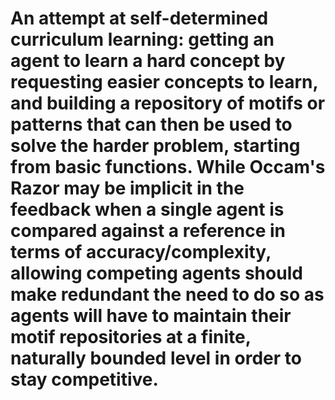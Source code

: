 
# An attempt at self-determined curriculum learning: getting an agent to learn a hard concept by requesting easier concepts to learn, and building a repository of motifs or patterns that can then be used to solve the harder problem, starting from basic functions. While Occam's Razor may be implicit in the feedback when a single agent is compared against a reference in terms of accuracy/complexity, allowing competing agents should make redundant the need to do so as agents will have to maintain their motif repositories at a finite, naturally bounded level in order to stay competitive.

<!-- 

## Round:

A single interaction cycle where agents receive data (generated from a fixed distribution using a specific seed), build/modify their function graph, classify the data, and receive rewards.
## Episode:

A series of rounds that use data generated from the same distribution and seed. At the end of an episode, performance is evaluated, and the environment can adjust internal parameters.

## Experiment:
A collection of episodes. In some experiments, the data distribution remains constant between episodes; in others, it varies between episodes to test robustness or adaptability.

# Reinforcement Learning Strategies

---

## Multi-Armed Bandit
In a multi-armed bandit problem, an agent repeatedly selects one of several possible actions (or “arms”) to maximize its expected reward. There are no state transitions here—the focus is solely on balancing exploration (trying different arms) with exploitation (choosing the arm with the highest expected reward).

---

## Contextual Bandit
A contextual bandit extends the multi-armed bandit by incorporating context (or state) information. The agent observes the context and selects an action that maximizes the expected reward given that context. Although context is used, the decision is still made without considering long-term state transitions, that is, future states are not considered.

---

## Q-Learning
In Q-Learning, we are interested in the expectation of reward for state–action pairs; this allows planning into the future - as a policy maps each state-action pair to an expected reward, we can choose to follow a policy that maximizes reward expectation.

We update it with the following formula:

$$
Q(s,a) \leftarrow Q(s,a) + \alpha \Bigl[\, r + \gamma \max_{a'} Q(s',a') - Q(s,a)\Bigr]
$$

Here’s what happens:
- **Reward Term:** The immediate reward $ r $ is observed.
- **Future Expectation:** We add the discounted maximum expected reward from the next state, $ \gamma \max_{a'} Q(s',a') $.
- **Baseline Correction:** We subtract the current expectation $ Q(s,a) $ to measure the difference (or error) between the current belief and the new information.
- **Update:** We adjust $ Q(s,a) $ by a fraction $ \alpha $ of that difference.

This update is off-policy because it uses the maximum over future actions—i.e., it assumes the agent will act optimally in the future, regardless of the current (possibly exploratory) policy.

---

## SARSA (State-Action-Reward-State-Action)
In SARSA, we also estimate the expectation of reward for state–action pairs, but the update is based on the action actually taken in the next state. The update rule is:

$$
Q(s,a) \leftarrow Q(s,a) + \alpha \Bigl[\, r + \gamma Q(s',a') - Q(s,a)\Bigr]
$$

Key points:
- **Actual Action:** $ a' $ is the action chosen by the current policy.
- **Baseline Correction:** Again, we subtract $ Q(s,a) $ as a baseline.
- **On-Policy Update:** This update uses the expectation of the reward according to the current policy, making SARSA an on-policy algorithm.

---

## Monte Carlo Methods
Monte Carlo methods learn the expectation of reward by averaging the total rewards (returns) received over complete episodes. 

Instead of updating Q-values in the table at each step, they wait until an episode finishes and then use the observed return as an unbiased estimate of the expected reward.

In Monte Carlo methods, after an episode finishes, we "backtrack" through the episode to update Q-values. For each state–action pair $(s_t,a_t)$ encountered at time $t$, we compute the return as a discounted series of rewards from there onwards:

$$
G_t = r_t + \gamma r_{t+1} + \gamma^2 r_{t+2} + \dots + \gamma^{T-t} r_T
$$

Then, we update the Q-value using return from time $t$, $G_t$:

$$
Q(s_t,a_t) \leftarrow Q(s_t,a_t) + \alpha \Bigl[ G_t - Q(s_t,a_t) \Bigr]
$$

This update rule adjusts the expectation of reward for $(s_t,a_t)$ by moving it toward the return $G_t$ from the present episode, using the difference as the error term.


---

## Policy Gradient Methods
Policy gradient methods directly adjust the parameters of the policy to maximize the expected reward. Rather than estimating a value for each state–action pair, these methods compute the gradient of the expected return with respect to the policy parameters and update the policy in the direction that increases that expectation.

---

## Actor-Critic Methods
Actor-Critic methods combine the benefits of value-based and policy-based approaches:
- **Actor:** Directly updates the policy.
- **Critic:** Estimates the expected reward (or advantage) to serve as a baseline, reducing the variance in the policy gradient updates.
This dual structure helps improve the learning process.

---

## Deep Q-Networks (DQN)
DQN extends Q-Learning by using deep neural networks to approximate the Q-value function. This allows the agent to handle high-dimensional state spaces. The update rule remains the same as in Q-Learning, but the Q-values are now produced by a neural network, which learns to estimate the expected reward over time.

---

## Proximal Policy Optimization (PPO)
PPO is a policy gradient method that maximizes the expected reward while ensuring that the policy updates do not change the policy too much. It uses a surrogate objective function with a clipping mechanism to maintain stability during training.

---

## Asynchronous Advantage Actor-Critic (A3C)
A3C runs multiple agents in parallel, each with its own copy of the environment. It uses an actor-critic structure, where the critic estimates the advantage (the extra reward over the expected reward) to guide the actor's updates. This parallelism helps stabilize and speed up learning in complex environments.

---

## Self-Play
In self-play, an agent learns by competing against copies of itself. By continuously playing against increasingly strong versions of itself, the agent improves its strategy to maximize the expected reward. This method has been especially effective in competitive games like chess or Go.

---









# Algorithm for Building a Function Graph with Gradual Complexity Increase and Adaptive Node Manipulation

## Initialization

1. Create an empty graph  *G*  with an input node  *I<sub>in</sub>*  and an output node  *O<sub>out</sub>*.
2. Initialize the component basket  *C*  with only the sigmoid node  σ.
3. Set the initial maximum number of components to  *K* = 1.
4. Set the maximum allowed value for  *K*  to  *K<sub>max</sub>*.

## Graph Construction and Evaluation

1. **Iteration:** While  *K* ≤ *K<sub>max</sub>*:
    - **Add Components:**
        - For  *i* = 1 to  *K*:
            - **Select Component:** Select a component  *c<sub>i</sub>*  from the basket  *C*.
            - **Select Subset:** Select a subset  *S*  of existing nodes in  *G*  to connect  *c<sub>i</sub>* to.
                - Initially,  *S*  can only be {*I<sub>in</sub>*}.
                - In subsequent iterations,  *S*  can be any subset of existing nodes, including  *I<sub>in</sub>*.
            - **Add and Connect:** Add  *c<sub>i</sub>*  to  *G*  and connect it to the nodes in  *S*, ensuring shape compatibility using adapter creation, padding, or input subset selection/multiple copies.
    - **Connect to Output:** Select a subset  *O*  of nodes in  *G*  (excluding  *I<sub>in</sub>*) and connect them to the output node  *O<sub>out</sub>*.
    - **Build Neural Network:** Build a neural network  *N*  from the graph  *G*, where each node represents a neural network component (e.g.,  σ).
    - **Train and Test:** Train  *N*  on the training data and evaluate its performance  *P*  on the test data.
    - **Feedback:** Based on  *P*, decide whether to:
        - **Increase Complexity:** Increase  *K*  by 1 (if  *K* < *K<sub>max</sub>*) and add more components using **Add Node**.
        - **Decrease Complexity:** Delete an existing component from  *G*  using **Delete Node**.
        - **Modify Connections:** Change the subset  *O*  of nodes connected to  *O<sub>out</sub>*  using **Change Output Connections**.
        - **Modify Components:** Replace an existing component in  *G*  with a different one from  *C*.
2. **Select Best:** Select the graph  *G*  with the best performance  *P*  among all graphs evaluated.

## Compression and Basket Update

1. **Compression:** If  *P*  of the selected graph meets the desired criteria:
    - Compress  *G*  into a reusable neural network module  *M*.
    - Add  *M*  to the component basket  *C*.
2. **Basket Management:** If the size of  *C*  exceeds a predefined limit, remove the least used or least performing components to maintain a manageable compositional space.

## Observation of Emergent Structure

1. Analyze the structure of the final graph  *G*  to determine if it resembles a layered neural network, even though the search process did not explicitly enforce this constraint.

## Node Manipulation Functions

- **Add Node (*c*,  *S*):** Adds a new component  *c*  from  *C*  to  *G*, connecting it to the nodes in subset  *S*.
- **Delete Node (*c*):** Removes an existing component  *c*  from  *G*, adjusting connections as needed.
- **Change Output Connections (*O*):** Updates the subset  *O*  of nodes connected to the output node  *O<sub>out</sub>*.



















# Draft Algorithm for Building a Function Graph with MCTS, Sigmoid Nodes, and Compression

## Initialization

1. Create an empty graph  *G*.
2. Add a single sigmoid node  *s*  to  *G*  and connect it to the input.
3. Initialize the MCTS tree with  *G*  as the root node.
4. Initialize the component basket  *C*  with only the sigmoid node.

## MCTS Iteration

1. **Selection:** Starting from the root node, traverse the tree using the UCB1 selection policy until a leaf node  *L*  is reached.
2. **Expansion:** If  *L*  is not a terminal node (graph size limit not reached, performance not satisfactory), expand it by adding a new child node for each possible action:
    - Add a new node  *n*  from the basket  *C*  to the graph.
    - Connect  *n*  to existing nodes in the graph (including the input) or subsets of nodes, ensuring shape compatibility using adapter creation, padding, or input subset selection/multiple copies.
3. **Simulation:** For each new child node, simulate a rollout by randomly adding nodes from  *C*  and connections until a terminal state is reached. Evaluate the performance of the resulting graph and assign a reward.
4. **Backpropagation:** Backpropagate the reward up the tree, updating the visit counts and average rewards of the visited nodes.
5. **Repeat:** Repeat steps 1-4 for a fixed number of iterations or until a satisfactory graph is found.

## Termination and Compression

1. Select the child node of the root with the highest visit count as the best action.
2. Apply the corresponding action to the current graph.
3. **Compression:** If the performance of the resulting graph meets the desired criteria:
    - Compress the graph into a reusable neural network module  *M*.
    - Add  *M*  to the component basket  *C*.
4. **Termination:** If the performance meets the desired criteria or a maximum number of iterations is reached, terminate the algorithm and return the best graph found.
5. Otherwise, continue with the MCTS iteration.

## Observation of Emergent Structure

1. Analyze the structure of the final graph to determine if it resembles a layered neural network, even though the search process did not explicitly enforce this constraint.

## Notes

- The constraint on graph size can be defined based on the input and output shapes and the complexity of the task.
- The reward function should encourage the creation of graphs that achieve good performance on the task.
- The UCB1 selection policy balances exploration and exploitation to efficiently search the space of possible graph structures.
- The simulation phase can be optimized by using heuristics or domain knowledge to guide the random node additions and connections.
- The analysis of the emergent structure can involve visualizing the graph, calculating metrics related to layering (e.g., number of layers, connectivity patterns), and comparing the graph to known neural network architectures.
- Compression of successful architectures into reusable modules allows for the reuse of learned structures and potentially accelerates the search process in later iterations.









# Algorithm for Building a Function Graph with MCTS, Sigmoid Nodes, and Compression

## Initialization

1. Create an empty graph `G`.
2. Add a single sigmoid node `s` to `G` and connect it to the input.
3. Initialize the MCTS tree with `G` as the root node.
4. Initialize the component basket `C` with only the sigmoid node.

## MCTS Iteration

1. **Selection:** Starting from the root node, traverse the tree using the UCB1 selection policy until a leaf node `L` is reached.
2. **Expansion:** If `L` is not a terminal node (graph size limit not reached, performance not satisfactory), expand it by adding a new child node for each possible action:
    - Add a new node `n` from the basket `C` to the graph.
    - Connect `n` to existing nodes in the graph (including the input) or subsets of nodes, ensuring shape compatibility using adapter creation, padding, or input subset selection/multiple copies.
3. **Simulation:** For each new child node, simulate a rollout by randomly adding nodes from `C` and connections until a terminal state is reached. Evaluate the performance of the resulting graph and assign a reward.
4. **Backpropagation:** Backpropagate the reward up the tree, updating the visit counts and average rewards of the visited nodes.
5. **Repeat:** Repeat steps 1-4 for a fixed number of iterations or until a satisfactory graph is found.

## Termination and Compression

1. Select the child node of the root with the highest visit count as the best action.
2. Apply the corresponding action to the current graph.
3. **Compression:** If the performance of the resulting graph meets the desired criteria:
    - Compress the graph into a reusable neural network module `M`.
    - Add `M` to the component basket `C`.
4. **Termination:** If the performance meets the desired criteria or a maximum number of iterations is reached, terminate the algorithm and return the best graph found.
5. Otherwise, continue with the MCTS iteration.

## Observation of Emergent Structure

1. Analyze the structure of the final graph to determine if it resembles a layered neural network, even though the search process did not explicitly enforce this constraint.

## Notes

- The constraint on graph size can be defined based on the input and output shapes and the complexity of the task.
- The reward function should encourage the creation of graphs that achieve good performance on the task.
- The UCB1 selection policy balances exploration and exploitation to efficiently search the space of possible graph structures.
- The simulation phase can be optimized by using heuristics or domain knowledge to guide the random node additions and connections.
- The analysis of the emergent structure can involve visualizing the graph, calculating metrics related to layering (e.g., number of layers, connectivity patterns), and comparing the graph to known neural network architectures.
- Compression of successful architectures into reusable modules allows for the reuse of learned structures and potentially accelerates the search process in later iterations.










# MCTS-based Predictor Building: Avoiding Shape Mismatches

## Environment

- **Input:** A set of input features denoted by $X = \{x_1, x_2, ..., x_n\}$, where $x_i$ represents the $i$-th input feature.
- **Output:** A target variable denoted by $Y$.
- **Component Basket:** A set of reusable components (e.g., ReLU, Sigmoid) denoted by $C = \{c_1, c_2, ..., c_m\}$, where $c_j$ represents the $j$-th component.
- **Baseline Model:** A pre-trained model with satisfactory performance on the dataset, used as a target for the Agents.

## Agent Actions

Agents can perform the following actions to modify their predictor graph:

1. **Add Node:**
    - Select a component $c_j$ from the basket $C$.
    - Connect the component to existing nodes in the graph, ensuring shape compatibility using the following strategies:
        - **Adapter Creation:** If the output shape of the source node $s$ does not match the input shape of the target component $c_j$, create an adapter $a$ that transforms the output of $s$ to match the input shape of $c_j$. The adapter is a trainable layer that learns the necessary transformation.
        - **Component Selection:** If a component $c_k$ in the basket $C$ has an output shape that matches the input shape of $c_j$, select $c_k$ as the source node instead of creating an adapter.
        - **Input Padding:** If the input shape of $c_j$ is larger than the output shape of the source node $s$, pad the output of $s$ with zeros or duplicate inputs from other nodes until the input shape of $c_j$ is satisfied. This can be represented as $s' = pad(s, shape(c_j))$, where $s'$ is the padded output of $s$.
        - **Input Subset Selection/Multiple Copies:** If the input shape of $c_j$ is smaller than the output shape of the source node $s$, either select a subset of the outputs of $s$ that matches the input shape of $c_j$, or create multiple copies of $c_j$ and distribute the outputs of $s$ among them. This can be represented as $s' = subset(s, shape(c_j))$ or $c_j' = replicate(c_j, shape(s))$, where $s'$ is the selected subset of outputs and $c_j'$ is the set of replicated components.

2. **Delete Node:**
    - Remove a node from the graph, ensuring that the remaining nodes still have valid connections.
    - If deleting a node creates a shape mismatch, apply the strategies described in "Add Node" to restore shape compatibility.

3. **Modify Node:**
    - Change the properties of an existing node (e.g., activation function), ensuring that the modification does not introduce shape mismatches.
    - If a modification creates a shape mismatch, apply the strategies described in "Add Node" to restore shape compatibility.

## MCTS Algorithm

The MCTS algorithm is used to guide the Agent's actions in building the predictor graph. The algorithm follows the standard MCTS steps: Selection, Expansion, Simulation, and Backpropagation.

## Objective

The Agents compete to build a predictor graph that reaches the baseline performance first. The Agent that achieves this objective wins the game.

## Mathematical Notation Summary

- $X$: Set of input features.
- $Y$: Target variable.
- $C$: Set of reusable components.
- $c_j$: The $j$-th component in the basket.
- $s$: Source node.
- $a$: Adapter.
- $pad(s, shape(c_j))$: Padding operation to match the input shape of $c_j$.
- $subset(s, shape(c_j))$: Subset selection operation to match the input shape of $c_j$.
- $replicate(c_j, shape(s))$: Replication operation to handle all outputs of $s$.

 -->



